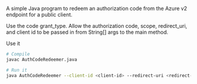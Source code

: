 A simple Java program to redeem an authorization code from the Azure v2 endpoint for a public client.

Use the code grant_type. Allow the authorization code, scope, redirect_uri, and client id to be passed in from String[] args to the main method.

Use it

```sh
# Compile
javac AuthCodeRedeemer.java

# Run it
java AuthCodeRedeemer --client-id <client-id> --redirect-uri <redirect-uri> --scope <scope> --auth-code <auth-code>
```
